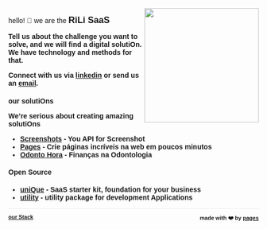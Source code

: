 <script src="https://app.analyticson.click/tracker.min.js" data-site="RILI.BE" defer></script>

<script>
    !function(t,e){var o,n,p,r;e.__SV||(window.posthog=e,e._i=[],e.init=function(i,s,a){function g(t,e){var o=e.split(".");2==o.length&&(t=t[o[0]],e=o[1]),t[e]=function(){t.push([e].concat(Array.prototype.slice.call(arguments,0)))}}(p=t.createElement("script")).type="text/javascript",p.async=!0,p.src=s.api_host+"/static/array.js",(r=t.getElementsByTagName("script")[0]).parentNode.insertBefore(p,r);var u=e;for(void 0!==a?u=e[a]=[]:a="posthog",u.people=u.people||[],u.toString=function(t){var e="posthog";return"posthog"!==a&&(e+="."+a),t||(e+=" (stub)"),e},u.people.toString=function(){return u.toString(1)+".people (stub)"},o="capture identify alias people.set people.set_once set_config register register_once unregister opt_out_capturing has_opted_out_capturing opt_in_capturing reset isFeatureEnabled onFeatureFlags".split(" "),n=0;n<o.length;n++)g(u,o[n]);e._i.push([i,s,a])},e.__SV=1)}(document,window.posthog||[]);
    posthog.init('phc_rKKruYEOls4FeLJrMHHBU7Z9ao7xpOjcnNG4Yj7ISvs',{api_host:'https://app.posthog.com'})
</script>

<!-- Global site tag (gtag.js) - Google Analytics -->
<script async src="https://www.googletagmanager.com/gtag/js?id=G-WYRREVJDLQ"></script>
<script>
  window.dataLayer = window.dataLayer || [];
  function gtag(){dataLayer.push(arguments);}
  gtag('js', new Date());

  gtag('config', 'G-WYRREVJDLQ');
</script>

<script>

  if (window.location.protocol != "https:"){
      window.location.protocol = "https";
  } 
  document.title = "RiLi SaaS (softwAre as a solutiOn)";
  
  const link = document.createElement('link');
  
  link.id = 'dynamic-favicon';
  link.rel = 'shortcut icon';
  link.href = 'https://raw.githubusercontent.com/rili-saas/website/main/assets/favicon.ico';
  
  document.head.appendChild(link);  
 
</script>

<script>
  (function(d,t) {
    var BASE_URL="https://app.chatwoot.com";
    var g=d.createElement(t),s=d.getElementsByTagName(t)[0];
    g.src=BASE_URL+"/packs/js/sdk.js";
    g.defer = true;
    g.async = true;
    s.parentNode.insertBefore(g,s);
    g.onload=function(){
      window.chatwootSDK.run({
        websiteToken: 'iL3PunY2iiJbERT9Hw721UAY',
        baseUrl: BASE_URL
      })
    }
  })(document,"script");
</script>
    

<link href="https://fonts.googleapis.com/css?family=Montserrat&display=swap" rel="stylesheet">

<div style="text-align: right; float: right">
<img src="https://i.imgur.com/fzjeizv.png" height="230" alt="">
</div>

hello! 👋 we are the <strong style='font-size:18px'>RiLi SaaS
  
<!-- <span style='font-size:16px'>building Software as a Solution used by millions of users worldwide.</span> -->

<!-- #### You have a need that must be solved with Software? -->
  
Tell us about the challenge you want to solve, and we will find a digital solutiOn. We have technology and methods for that.
  
Connect with us via <a href="https://www.linkedin.com/company/rilisaas/" target="_blank">linkedin</a> or send us an [email](mailto:team@rili.be).
  
### our solutiOns
  
We’re serious about creating amazing solutiOns
  
<!-- - <a href="http://proxy.rili.be/" target="_blank">Proxy</a> - all roads, One place -->
<!-- - <a href="https://formson.click/" target="_blank">Foms</a> - powerful forms Anywhere  -->
<!-- - <a href="https://go2work.click/" target="_blank">Workspace</a> - simple, how Everything should be -->
- <a href="https://screenshotson.click/" target="_blank">Screenshots</a> - You API for Screenshot
- <a href="https://pageson.click/" target="_blank">Pages</a> - Crie páginas incríveis na web em poucos minutos
- <a href="https://odontohora.com.br/" target="_blank">Odonto Hora</a> - Finanças na Odontologia
  
<!--  
### our Clients
- <a href="https://odontohora.com.br/" target="_blank">Odonto Hora</a> - Finanças na Odontologia
--> 

<!--
#### our Courses
- <a href="https://github.com/rili-saas/template-front-end-react.js-application" target="_blank">Front-end React.js Application</a> - template code for RiLi products
- <a href="https://github.com/rili-saas/template-back-end-node.js-services" target="_blank">Back-end Node.js Services</a> - template code for RiLi products
- <a href="https://github.com/rili-saas/template-back-end-node.js-graphql" target="_blank">Back-end Node.js GraphQL</a> - template code for RiLi products
-->  
  
#### Open Source
- <a href="https://github.com/rili-saas-unique" target="_blank">uniQue</a> - SaaS starter kit, foundation for your **business**
- <a href="https://github.com/ciro-maciel/utility" target="_blank">utility</a> - utility package for development Applications
  


<!--  
### our Experience
- JavaScript ES2021/ES6/ES7
- JavaScript Ecosystem (Browsers, React/Preact, Node.js, NPM, webpack, NPX, EthPM)
- Development and testing of smart contracts
- Optimization of the gas consumption of smart contracts
- Solidity, OpenZeppelin, UniversalToken, Truffle, Ganache
- Ethereum(ERC-20)/BSC(BEP-20) Tokens
- NFT(ERC-721) Tokens
- IPFS Technology
- Integration of common wallet providers
- Integration of smart contracts with React interface written in JavaScript
- Decentralized Applications (DApps)


<div class="flex-row-container">
  <div class="flex-row-item">
    <h3 class='text-center'>our Token</h3>
    
    <strong>RiLi</strong>: A utility token for RiLi SaaS
    <br/>
    <strong>Name</strong>: RiLi
    <br/>    
    <strong>Symbol</strong>: RILI
    <br/>    
    <strong>TYPE</strong>: ERC-20
    <br/>    
    <strong>Decimals</strong>: 18
    <br/>    
    <strong>Original Supply</strong>: 2,000,000
    <br/>    
    <strong>Contract Address</strong>: TBD
    <br/>    
    <strong>Protocol Smart Contracts</strong>: OpenZeppelin
    <br/>    
    <strong>Mint possible</strong>: Yes, in contract
    <br/>    
    <strong>Burn possible</strong>: Yes, in contract
    <br/>
    <br/>
    <div class='text-right'>
      <a href="https://spookyswap.finance/swap" target="_blank">
        <img style="vertical-align: sub;margin-right: 3px;" src="/assets/ftm.svg" height="18" width="18">
        Get RiLi token
      </a>
    </div>
  </div>
  <div class="flex-row-item">
    <h3 class='text-center'>our Projects</h3>
    know our projects.
    <br/>
    <a target="_blank" href='https://nest.rili.be/'>nEst Investiment</a>
    <br/>
    <a target="_blank" href='https://pinner.rili.be/'>Pinner a real DApp hosting</a>
    <br/>
  </div>
</div>
-->


<hr />

<div style="text-align: left; float: left;">
  <a href="/stack" style="font-size: 11px">
    our Stack
  </a>
</div>

<div style="text-align: right; float: right;">
 <span style="font-size: 11px"> made with ❤️  by </span>
 <a href="http://pageson.click" style="font-size: 11px" target="_blank">
   <strong style="font-size: 11px">pages</strong>
 </a>
</div>

<style>
 * {
    font-family: 'Montserrat', sans-serif !important;
     font-size: 14px;
  }
 h1 {
    font-size: 26px; 
 }
 h1 a{
    display: none;
 }
 h1:after {
  content: 'RiLi SaaS';
 }
 .container-lg{
  max-width: 900px
 }
 hr {
  height: 0px !important;
  border-bottom: 1px solid #eaecef !important;
  margin-bottom: 10px !important;
 }
.flex-row-container {
    display: flex;
    flex-wrap: wrap;
    align-items: center;
    justify-content: center;
    align-items: stretch;
}
.flex-row-container > .flex-row-item {
    flex: 1 1 50%; /*grow | shrink | basis */
    min-width: 250px;
    padding: 0 10px;
}
.flex-row-container > .flex-row-item > h4 {
  margin: 4px 0 !important;
 }
.text-center {
  text-align: center;
 }
.text-right {
  text-align: right; 
 }
     
.flex-row-container > .flex-row-item > ul {
  padding-left: 0px;
 }
.flex-row-container > .flex-row-item > ul > li {
  text-align: center;
  list-style: none;
 }
.footer {
  display: none;
}
</style>


